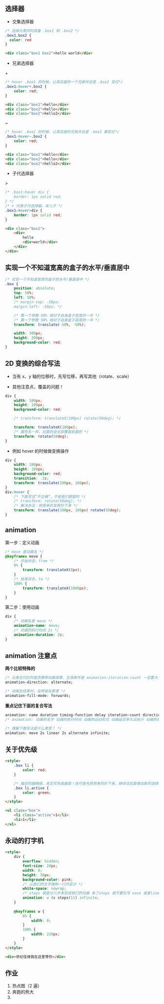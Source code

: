 ## 选择器

- 交集选择器

```css
/* 选择元素同时具备 .box1 和 .box2 */
.box1.box2 {
  color: red
}
```

```html
<div class="box1 box2">hello world</div>
```

- 兄弟选择器

\+

```css
/* hover .box1 的时候，让其后面的一个兄弟并且是 .box2 变红*/
.box1:hover+.box2 {
    color: red;
}
```

```html
<div class="box1">hello</div>
<div class="box2">hello</div>
<div class="box2">hello2</div>
```

~

```css
/* hover .box1 的时候，让其后面的兄弟并且是 .box2 都变红*/
.box1:hover~.box2 {
    color: red;
}
```

```html
<div class="box1">hello</div>
<div class="box2">hello</div>
<div class="box2">hello2</div>
```

- 子代选择器

\>

```css
/* .box1:hover div {
    border: 1px solid red;
} */
/* > 代表子代选择器，亲儿子 */
.box1:hover>div {
    border: 1px solid red;
}
```

```html
<div class="box1">
    <div>
        hello
        <div>world</div>
    </div>
</div>
```

## 实现一个不知道宽高的盒子的水平/垂直居中

```css
/* 实现一个不知道宽高的盒子的水平/垂直居中 */
.box {
    position: absolute;
    top: 50%;
    left: 50%;
    /* margin-top: -50px;
    margin-left: -50px; */

    /* 第一个参数 50% 相对于自身盒子宽度的一半 */
    /* 第一个参数 50% 相对于自身盒子高度的一半 */
    transform: translate(-50%, -50%);

    width: 300px;
    height: 200px;
    background-color: red;
}
```

## 2D 变换的综合写法

- 当有 x、y 轴的位移时，先写位移，再写其他（rotate、scale）

- 其他注意点，覆盖的问题！

```css
div {
    width: 100px;
    height: 100px;
    background-color: red;

    /* transform: translateX(100px) rotate(50deg); */

    transform: translateX(100px);
    /* 属性名一样，后面的会全部覆盖前面的 */
    transform: rotate(50deg);
}
```

- 例如 hover 的时候做变换操作

```css
div {
    width: 100px;
    height: 100px;
    background-color: red;
    transition: .3s;
    transform: translate(100px, 100px);
}
div:hover {
    /* 下面写法“不正确”，不是我们期望的 */
    /* transform: rotate(50deg); */
    /* 解决办法：把原来的变换抄下来 */
    transform: translate(100px, 100px) rotate(50deg);
}
```

## animation

第一步：定义动画

```css
/* move 是动画名 */
@keyframes move {
    /* 开始状态，from */
    0% {
        transform: translateX(0px);
    }
    /* 结束状态，to */
    100% {
        transform: translateX(1000px);
    }
}
```

第二步：使用动画

```css
div {
    /* 动画名是 move */
    animation-name: move;
    /* 动画的执行时间 2s */
    animation-duration: 2s;
}
```

## animation 注意点

**两个比较特殊的**

```css
/* 元素在归位时是否携带动画效果，生效条件是 animation-iteration-count 一定要大于等于 2 */
animation-direction: alternate;
```

```css
/* 动画在结束时，会停留在那里 */
animation-fill-mode: forwards;
```

**重点记住下面的复合写法**

```css
animation: name duration timing-function delay iteration-count direction fill-mode;
/* animation: 动画的名字 动画的执行时间 动画的运动形式 动画延迟多久后执行 动画的执行次数 元素归位时是否携带动画效果 动画在结束时是否停留在那里; */
```

```css
/* 理解下面写法是什么意思？ */
animation: move 2s linear 2s alternate infinite;
```

## 关于优先级

```html
<style>
    .box li {
        color: red;
    }

    /* 描述的越精细，肯定优先级越高！技巧是先把原来的抄下来，继续往后面增加新的选择器 */
    .box li.active {
        color: green;
    }
</style>
```

```html
<ul class="box">
    <li class="active">1</li>
    <li>1</li>
</ul>
```

## 永动的打字机

```html
<style>
    div {
        overflow: hidden;
        font-size: 20px;
        width: 0;
        height: 30px;
        background-color: pink;
        /* 让我们的文字强制一行内显示 */
        white-space: nowrap;
        /* steps 就是分几步来完成我们的动画 有了steps 就不要在写 ease 或者linear 了 */
        animation: w 4s steps(11) infinite;
    }
    
    @keyframes w {
        0% {
            width: 0;
        }
        100% {
            width: 220px;
        }
    }
</style>
```

```html
<div>世纪佳缘我在这里等你</div>
```

## 作业

1. 热点图（2 遍）
2. 奔跑的熊大
3. 
